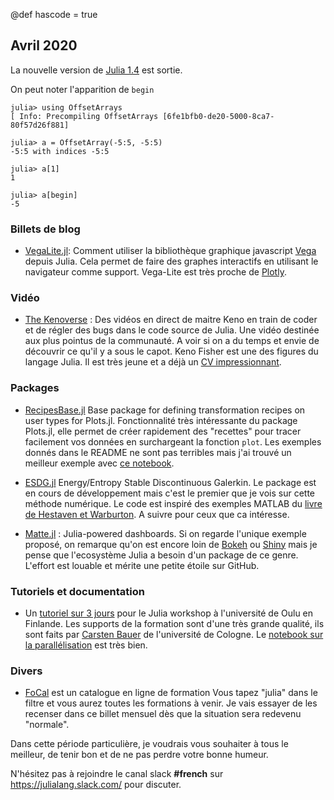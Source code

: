 @def hascode = true
## Avril 2020

La nouvelle version de [Julia 1.4](https://github.com/JuliaLang/julia/blob/v1.4.0-rc2/NEWS.md) est sortie.

On peut noter l'apparition de `begin`

```julia-repl
julia> using OffsetArrays
[ Info: Precompiling OffsetArrays [6fe1bfb0-de20-5000-8ca7-80f57d26f881]

julia> a = OffsetArray(-5:5, -5:5)
-5:5 with indices -5:5

julia> a[1]
1

julia> a[begin]
-5
```

### Billets de blog

- [VegaLite.jl](https://www.queryverse.org//2020/03/11/vegalite-v2.0.0/): Comment utiliser la bibliothèque graphique javascript [Vega](https://vega.github.io) depuis Julia.  Cela permet de faire des graphes interactifs en utilisant le navigateur comme support. Vega-Lite est très proche de [Plotly](https://plot.ly/julia/).


### Vidéo

- [The Kenoverse](https://www.twitch.tv/videos/568689044) : Des vidéos en direct de maitre Keno en train de coder et de régler des bugs dans le code source de Julia.  Une vidéo destinée aux plus pointus de la communauté.  A voir si on a du temps et envie de découvrir ce qu'il y a sous le capot. Keno Fisher est une des figures du langage Julia. Il est très jeune et a déjà un [CV impressionnant](https://juliacomputing.com/communication/2018/11/19/30u30.html).

### Packages 

- [RecipesBase.jl](https://github.com/JuliaPlots/RecipesBase.jl) Base package for defining transformation recipes on user types for Plots.jl. Fonctionnalité très intéressante du package Plots.jl, elle permet de créer rapidement des "recettes" pour tracer facilement vos données en surchargeant la fonction `plot`.  Les exemples donnés dans le README ne sont pas terribles mais j'ai trouvé un meilleur exemple avec [ce notebook](https://github.com/JuliaPlots/ExamplePlots.jl/blob/master/notebooks/usertype_recipes.ipynb).

- [ESDG.jl](https://github.com/jlchan/ESDG.jl) Energy/Entropy Stable Discontinuous Galerkin.  Le package est en cours de développement mais c'est le premier que je vois sur cette méthode numérique. Le code est inspiré des exemples MATLAB du [livre de Hestaven et Warburton](https://link.springer.com/book/10.1007/978-0-387-72067-8).  A suivre pour ceux que ca intéresse.

- [Matte.jl](https://github.com/angusmoore/Matte.jl) : Julia-powered dashboards.  Si on regarde l'unique exemple proposé, on remarque qu'on est encore loin de [Bokeh](https://docs.bokeh.org/en/latest/docs/gallery.html) ou [Shiny](https://shiny.rstudio.com/gallery/) mais je pense que l'ecosystème Julia a besoin d'un package de ce genre. L'effort est louable et mérite une petite étoile sur GitHub.

### Tutoriels et documentation

- Un [tutoriel sur 3 jours](https://github.com/crstnbr/JuliaOulu20) pour le Julia workshop à l'université de Oulu en Finlande. Les supports de la formation sont d'une très grande qualité, ils sont faits par [Carsten Bauer](https://github.com/crstnbr) de l'université de Cologne. Le [notebook sur la parallélisation](https://github.com/crstnbr/JuliaOulu20/blob/master/Day3/1_parallel_computing.ipynb) est très bien.

### Divers

- [FoCal](https://formation-calcul.fr) est un catalogue en ligne de formation Vous tapez "julia" dans le filtre et vous aurez toutes les formations à venir.  Je vais essayer de les recenser dans ce billet mensuel dès que la situation sera redevenu "normale".

Dans cette période particulière, je voudrais vous souhaiter à tous le meilleur, de tenir bon et de ne pas perdre votre bonne humeur. 

N'hésitez pas à rejoindre le canal slack **#french** sur <https://julialang.slack.com/> pour discuter.
